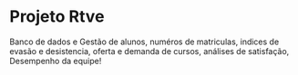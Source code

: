 # Projeto Rtve 
 Banco de dados e Gestão de alunos, numéros de matriculas, indices de evasão e desistencia, oferta e demanda de cursos, análises de satisfação, Desempenho da equipe!
